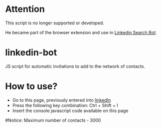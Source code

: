 # Attention

This script is no longer supported or developed.

He became part of the browser extension and use in [Linkedin Search Bot](https://github.com/tamert/linkedin-search-bot).


# linkedin-bot
JS script for automatic invitations to add to the network of contacts.

# How to use?
* Go to this page, previously entered into [linkedIn](https://www.linkedin.com/search/results/people/)
* Press the following key combination:
Ctrl + Shift + I
* Insert the console javascript code available on this page 


#Notice:
Maximum number of contacts - 3000